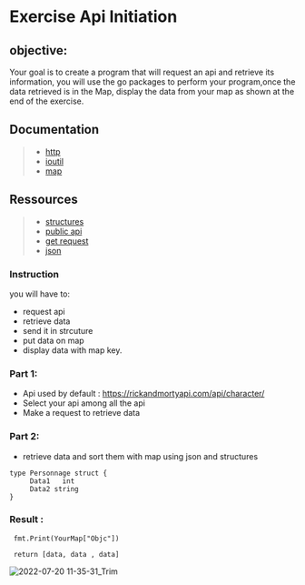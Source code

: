 # Exercise Api Initiation 

## objective:
  Your goal is to create a program that will request an api and retrieve its information, you will use the go packages to perform your program,once the data retrieved   is in the Map, display the data from your map as shown at the end of the exercise.

## Documentation
> -  [http](https://pkg.go.dev/net/http)
> -  [ioutil](https://pkg.go.dev/io/ioutil)
> -  [map](https://golangdocs.com/maps-in-golang)
  
## Ressources
> - [structures](https://www.youtube.com/watch?v=l61iFr5Y8yw&list=PL9kmVGsnZbLClva-6F7T2cZ-0L9gU0ghA&t=1s)
> - [public api](https://github.com/public-apis/public-apis)
> - [get request](https://zetcode.com/golang/getpostrequest/)
> - [json](https://www.sohamkamani.com/golang/json/)

### Instruction
  you will have to: 
 - request api 
 - retrieve data  
 - send it in strcuture 
 - put data on map 
 - display data with map key.

### Part 1:
 - Api used by default : https://rickandmortyapi.com/api/character/
 - Select your api among all the api
 - Make a request to retrieve data

### Part 2: 
 -   retrieve data and sort them with map using json and structures
 
 ```
 type Personnage struct {
      Data1   int
      Data2 string
 }
 ```
 
 ### Result : 
 
 ```
  fmt.Print(YourMap["Objc"])
   
  return [data, data , data]
 ```
 
![2022-07-20 11-35-31_Trim](https://user-images.githubusercontent.com/90843876/179950662-2d425f1d-829b-4be2-9653-23867cd71b82.gif)
